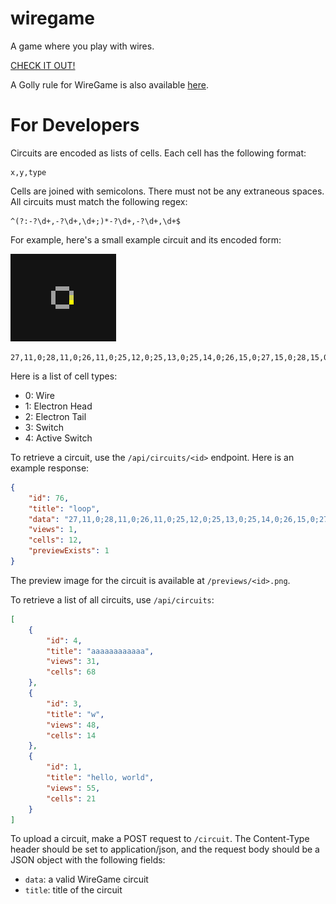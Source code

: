 # wiregame

A game where you play with wires.

[CHECK IT OUT!](https://wiregame.bithole.dev/)

A Golly rule for WireGame is also available [here](assets/WireGame.rule).

# For Developers

Circuits are encoded as lists of cells. Each cell has the following format:

```
x,y,type
```

Cells are joined with semicolons. There must not be any extraneous spaces. All circuits must match the following regex:

```
^(?:-?\d+,-?\d+,\d+;)*-?\d+,-?\d+,\d+$
```

For example, here's a small example circuit and its encoded form:

![example circuit](assets/example-circuit.png)

```
27,11,0;28,11,0;26,11,0;25,12,0;25,13,0;25,14,0;26,15,0;27,15,0;28,15,0;29,14,1;29,13,2;29,12,0
```

Here is a list of cell types:

* 0: Wire
* 1: Electron Head
* 2: Electron Tail
* 3: Switch
* 4: Active Switch

To retrieve a circuit, use the `/api/circuits/<id>` endpoint. Here is an example response:

```json
{
    "id": 76,
    "title": "loop",
    "data": "27,11,0;28,11,0;26,11,0;25,12,0;25,13,0;25,14,0;26,15,0;27,15,0;28,15,0;29,14,1;29,13,2;29,12,0",
    "views": 1,
    "cells": 12,
    "previewExists": 1
}
```

The preview image for the circuit is available at `/previews/<id>.png`.

To retrieve a list of all circuits, use `/api/circuits`:

```json
[
    {
        "id": 4,
        "title": "aaaaaaaaaaaa",
        "views": 31,
        "cells": 68
    },
    {
        "id": 3,
        "title": "w",
        "views": 48,
        "cells": 14
    },
    {
        "id": 1,
        "title": "hello, world",
        "views": 55,
        "cells": 21
    }
]
```

To upload a circuit, make a POST request to `/circuit`. The Content-Type header should be set to application/json, and the request body should be a JSON object with the following fields:
* `data`: a valid WireGame circuit
* `title`: title of the circuit